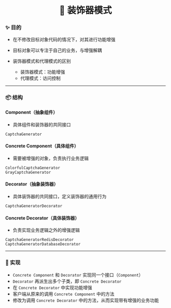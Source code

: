 <h1 align="center">🚀 装饰器模式</h1>

### ✨ 目的

* 在不修改目标对象代码的情况下，对其进行功能增强
* 目标对象可以专注于自己的业务，与增强解耦


* 装饰器模式和代理模式的区别
    * 装饰器模式：功能增强
    * 代理模式：访问控制

---

### 📦 结构

#### Component（抽象组件）

* 具体组件和装饰器的共同接口

```
CaptchaGenerator
```

#### Concrete Component（具体组件）

* 需要被增强的对象，负责执行业务逻辑

```
ColorfulCaptchaGenerator
GrayCaptchaGenerator
```

#### Decorator（抽象装饰器）

* 具体装饰器的共同接口，定义装饰器的通用行为

```
CaptchaGeneratorDecorator
```

#### Concrete Decorator（具体装饰器）

* 负责实现业务逻辑之外的增强逻辑

```
CaptchaGeneratorRedisDecorator
CaptchaGeneratorDatabaseDecorator
```

---

### 🏹 实现

* `Concrete Component` 和 `Decorator` 实现同一个接口（`Component`）
* `Decorator` 再派生出多个子类，即 `Concrete Decorator`
* 在 `Concrete Decorator` 中实现功能增强
* 客户端从原来的调用 `Concrete Component` 中的方法
* 修改为调用 `Concrete Decorator` 中的方法，从而实现带有增强的业务功能
